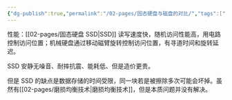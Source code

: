 ```yaml
---
{"dg-publish":true,"permalink":"/02-pages/固态硬盘与磁盘的对比/","tags":["personal/blog","计算机组成原理"]}
---
```


性能：[[02-pages/固态硬盘 SSD\|SSD]] 读写速度快，随机访问性能高，用电路控制访问位置；机械硬盘通过移动磁臂旋转控制访问位置，有寻道时间和旋转延迟。

SSD 安静无噪音、耐摔抗震、能耗低、但是造价更贵。

但是 SSD 的缺点是数据存储的时间受限，同一块若是被擦除多次可能会坏掉。虽然有[[02-pages/磨损均衡技术\|磨损均衡技术]]，但是本质问题并没有解决。